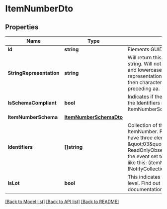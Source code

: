 # ItemNumberDto

## Properties

Name | Type | Description | Notes
------------ | ------------- | ------------- | -------------
**Id** | **string** | Elements GUID identifier. | 
**StringRepresentation** | **string** | Will return this ItemNumber as point delimited string. Will not distinguish between upper- and lowercase and return an all-lowercase representation. Will consider first numbers, then characters, e.g. 1a is considered preceding aa. | [optional] 
**IsSchemaCompliant** | **bool** | Indicates if the characters and the length of the Identifiers match the current ItemNumberSchema. | [readonly] 
**ItemNumberSchema** | [**ItemNumberSchemaDto**](ItemNumberSchemaDto.md) |  | [optional] 
**Identifiers** | **[]string** | Collection of the single identifiers in this ItemNumber. P.e., \&quot;02.03.004\&quot; will have three elements \&quot;02\&quot;, \&quot;03\&quot;, and \&quot;004\&quot;. Since ReadOnlyObservableCollection&#x60;1 does have the event set to protected, it can be accessed like this: (itemNumber.Identifiers as INotifyCollectionChanged).CollectionChanged | [optional] 
**IsLot** | **bool** | This indicates if this item number is at the lot level. Find out more about lots in the documentation. | [readonly] 

[[Back to Model list]](../README.md#documentation-for-models) [[Back to API list]](../README.md#documentation-for-api-endpoints) [[Back to README]](../README.md)


